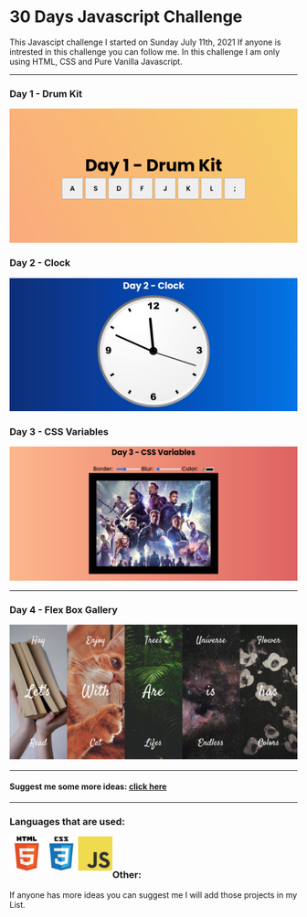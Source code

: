 # 30 Days Javascript Challenge
This Javascipt challenge I started on Sunday July 11th, 2021
If anyone is intrested in this challenge you can follow me. In this challenge I am only using HTML, CSS and Pure Vanilla Javascript.

<hr>

### Day 1 - Drum Kit
![Drum Kit](./project-imgs/day-1.png)

### Day 2 - Clock
![Clock](./project-imgs/day-2.png)

### Day 3 - CSS Variables
![CSS Variables](./project-imgs/day-3.png)
<hr>

### Day 4 - Flex Box Gallery
![CSS Variables](./project-imgs/day-4.png)
<hr>

#### Suggest me some more ideas: [click here][form]

<hr>

### Languages that are used:

<img align="left" alt="HTML5" width="60px" src="https://raw.githubusercontent.com/github/explore/80688e429a7d4ef2fca1e82350fe8e3517d3494d/topics/html/html.png" />
<img align="left" alt="CSS3" width="60px" src="https://raw.githubusercontent.com/github/explore/80688e429a7d4ef2fca1e82350fe8e3517d3494d/topics/css/css.png" />
<img align="left" alt="JavaScript" width="60px" src="https://raw.githubusercontent.com/github/explore/80688e429a7d4ef2fca1e82350fe8e3517d3494d/topics/javascript/javascript.png" />

<br/>
<br/>

### Other:
If anyone has more ideas you can suggest me I will add those projects in my List.

[form]: https://forms.gle/sPPNwK4gcsBMNdePA
